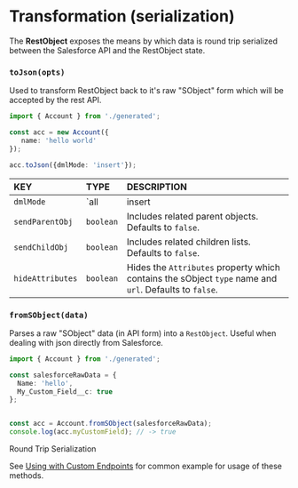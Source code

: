 # Transformation \(serialization\)

The **RestObject** exposes the means by which data is round trip serialized between the Salesforce API and the RestObject state.

### `toJson(opts)`

Used to transform RestObject back to it's raw "SObject" form which will be accepted by the rest API.

```typescript
import { Account } from './generated';

const acc = new Account({
   name: 'hello world'
});

acc.toJson({dmlMode: 'insert'});
```

| KEY | TYPE | DESCRIPTION |
| :--- | :--- | :--- |
| `dmlMode` | `all | insert | update | update_modified_only` | Controls which data to serialize.  |
| `sendParentObj` | `boolean` | Includes related parent objects. Defaults to `false`. |
| `sendChildObj` | `boolean` | Includes related children lists. Defaults to `false`. |
| `hideAttributes` | `boolean` | Hides the `Attributes` property which contains the sObject `type` name and `url`. Defaults to `false`. |

### `fromSObject(data)`

Parses a raw "SObject" data \(in API form\) into a `RestObject`. Useful when dealing with json directly from Salesforce.  

```typescript
import { Account } from './generated';

const salesforceRawData = {
  Name: 'hello',
  My_Custom_Field__c: true
};


const acc = Account.fromSObject(salesforceRawData);
console.log(acc.myCustomField); // -> true
```

Round Trip Serialization

See [Using with Custom Endpoints](using-with-custom-endpoints.md) for common example for usage of these methods.

